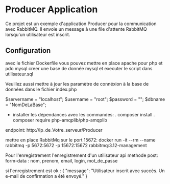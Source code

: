 # Producer Application

Ce projet est un exemple d'application Producer pour la communication avec RabbitMQ. Il envoie un message à une file d'attente RabbitMQ lorsqu'un utilisateur est inscrit.

## Configuration

avec le fichier Dockerfile vous pouvez mettre en place apache pour php et pdo mysql
creer une base de donnée mysql et executer le script dans utilisateur.sql

Veuillez aussi mettre à jour les paramètre de connéxion à la base de données dans le fichier index.php

$servername = "localhost";
$username = "root";
$password = "";
$dbname = "NomDeLaBase";

- installer les dépendances avec les commandes:
. composer install
. composer require php-amqplib/php-amqplib

endpoint: http://Ip_de_Votre_serveur/Producer

mettre en place RabbitMq sur le port 15672:
docker run -it --rm --name rabbitmq -p 5672:5672 -p 15672:15672 rabbitmq:3.12-management

Pour l'enregistrement l'enregistrement d'un utilisateur api methode post:
form-data : nom, prenom, email, login, mot_de_passe

si l'enregistrement est ok : 
{
    "message": "Utilisateur inscrit avec succès. Un e-mail de confirmation a été envoyé."
}
